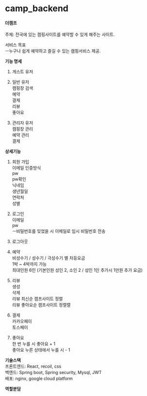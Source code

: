 # camp_backend

#### 더캠프

주제: 전국에 있는 캠핑사이트를 예약할 수 있게 해주는 사이트.


서비스 목표 
<br>ㅡ누구나 쉽게 예약하고 즐길 수 있는 캠핑서비스 제공.




**기능 명세**

1. 게스트 유저


2. 일반 유저 
<br>캠핑장 검색
<br>예약
<br>결제
<br>리뷰
<br>좋아요

3. 관리자 유저
<br>캠핑장 관리
<br>예약 관리
<br>결제





**상세기능**

1. 회원 가입
<br>이메일 인증방식
<br>pw
<br>pw확인
<br>닉네임
<br>생년월일
<br>연락처
<br>성별

2. 로그인
<br>이메일
<br>pw
<br>ㅡ비밀번호를 잊었을 시 이메일로 임시 비밀번호 전송

3. 로그아웃

4. 예약
<br>비성수기 / 성수기 / 극성수기 별 차등요금
<br>1박 ~ 4박까지 가능
<br>최대인원 6인 (기본인원 성인 2, 소인 2 / 성인 1인 추가시 1만원 추가 요금)


5. 리뷰
<br>생성
<br>삭제
<br>리뷰 최신순 캠프사이트 정렬
<br>리뷰 좋아요순 캠프사이트 정렬렬

6. 결제
<br>카카오페이
<br>토스페이

7. 좋아요
<br>한 번 누를 시 좋아요 + 1
<br>좋아요 누른 상태에서 누를 시 - 1





**기술스택**
<br>프론트엔드: React, recoil, css
<br>백엔드: Spring boot, Spring security, Mysql, JWT
<br>배포: nginx, google cloud platform



**역할분담**



